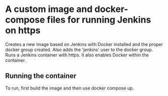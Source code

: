 # A custom image and docker-compose files for running Jenkins on https

Creates a new image based on Jenkins with Docker installed and the proper docker group created.  Also adds the 'jenkins' user to the docker group.
Runs a Jenkins container with https.
It also enables Docker within the container.

## Running the container
To run, first build the image and then use docker compose up.

